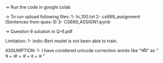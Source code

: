-> Run the code in google colab

-> To run upload following files:
1- hi_100.txt
2- cs689_assignment (Sentences from ques-3)
3- CS689_ASSIGN1.ipynb

-> Question 6 solution in Q-6.pdf

Limitation:
1- Indic-Bert model is not been able to train.

ASSUMPTION:
1- I have conidered unicode correction words like "चाँद" as " च + आ + अं + द + अ "